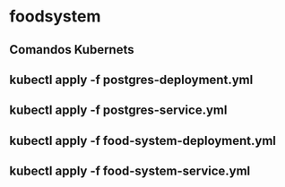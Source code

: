 # foodsystem

## Comandos Kubernets

## kubectl apply -f postgres-deployment.yml

## kubectl apply -f postgres-service.yml

## kubectl apply -f food-system-deployment.yml

## kubectl apply -f food-system-service.yml

